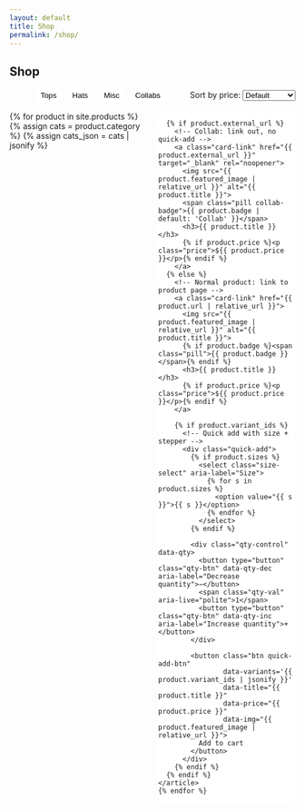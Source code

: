 ```yaml
---
layout: default
title: Shop
permalink: /shop/
---
```


<section class="container merch-index">
  <h1>Shop</h1>

  <!-- Filters + Sort -->
  <div class="shop-controls">
    <div class="filter">
      <button class="chip active" data-filter="all">All</button>
      <button class="chip" data-filter="tops">Tops</button>
      <button class="chip" data-filter="hats">Hats</button>
      <button class="chip" data-filter="misc">Misc</button>
      <button class="chip" data-filter="collab">Collabs</button>
    </div>
    <div class="sort">
      <label for="sortPrice">Sort by price:</label>
      <select id="sortPrice">
        <option value="default">Default</option>
        <option value="asc">Low to High</option>
        <option value="desc">High to Low</option>
      </select>
    </div>
  </div>

  <!-- Grid -->
  <div class="grid" id="products">
    {% for product in site.products %}
    {% assign cats = product.category %}
    {% assign cats_json = cats | jsonify %}
    <article class="product-card"
             data-cat="{% if cats %}{% if cats_json contains '[' %}{{ cats | join: ' ' }}{% else %}{{ cats }}{% endif %}{% endif %}"
             data-price="{{ product.price }}">

      {% if product.external_url %}
        <!-- Collab: link out, no quick-add -->
        <a class="card-link" href="{{ product.external_url }}" target="_blank" rel="noopener">
          <img src="{{ product.featured_image | relative_url }}" alt="{{ product.title }}">
          <span class="pill collab-badge">{{ product.badge | default: 'Collab' }}</span>
          <h3>{{ product.title }}</h3>
          {% if product.price %}<p class="price">${{ product.price }}</p>{% endif %}
        </a>
      {% else %}
        <!-- Normal product: link to product page -->
        <a class="card-link" href="{{ product.url | relative_url }}">
          <img src="{{ product.featured_image | relative_url }}" alt="{{ product.title }}">
          {% if product.badge %}<span class="pill">{{ product.badge }}</span>{% endif %}
          <h3>{{ product.title }}</h3>
          {% if product.price %}<p class="price">${{ product.price }}</p>{% endif %}
        </a>

        {% if product.variant_ids %}
          <!-- Quick add with size + stepper -->
          <div class="quick-add">
            {% if product.sizes %}
              <select class="size-select" aria-label="Size">
                {% for s in product.sizes %}
                  <option value="{{ s }}">{{ s }}</option>
                {% endfor %}
              </select>
            {% endif %}

            <div class="qty-control" data-qty>
              <button type="button" class="qty-btn" data-qty-dec aria-label="Decrease quantity">−</button>
              <span class="qty-val" aria-live="polite">1</span>
              <button type="button" class="qty-btn" data-qty-inc aria-label="Increase quantity">+</button>
            </div>

            <button class="btn quick-add-btn"
                    data-variants='{{ product.variant_ids | jsonify }}'
                    data-title="{{ product.title }}"
                    data-price="{{ product.price }}"
                    data-img="{{ product.featured_image | relative_url }}">
              Add to cart
            </button>
          </div>
        {% endif %}
      {% endif %}
    </article>
    {% endfor %}
  </div>
</section>

<style>
  .merch-index .grid{ display:grid; grid-template-columns:repeat(3,1fr); gap:1.25rem; }
  @media (max-width: 960px){ .merch-index .grid{ grid-template-columns:repeat(2,1fr); } }
  @media (max-width: 640px){ .merch-index .grid{ grid-template-columns:1fr; } }

  .shop-controls{ display:flex; justify-content:space-between; align-items:center; gap:.75rem; margin-bottom:1rem; flex-wrap:wrap; }
  .chip{ border:1px solid var(--border); padding:.3rem .75rem; border-radius:999px; background:#fff; cursor:pointer; }
  .chip.active{ background:var(--navy); color:#fff; }

  .product-card{ position:relative; background:#fff; border-radius:12px; box-shadow:var(--shadow); overflow:hidden; }
  .product-card img{ width:100%; height:260px; object-fit:cover; display:block; }
  .product-card h3, .product-card p{ margin:.5rem .75rem; }

  .pill{ position:absolute; top:.5rem; left:.5rem; background:var(--brand); color:#fff; padding:.2rem .6rem; border-radius:999px; font-size:.75rem; font-weight:600; }
  .collab-badge{ background:#ff6600; }

  .quick-add{ display:flex; gap:.5rem; align-items:center; padding:.5rem .75rem .75rem; }
  .size-select{ flex:1; min-width:110px; padding:.4rem; border:1px solid var(--border); border-radius:6px; }

  /* Qty stepper */
  .qty-control{ display:inline-flex; align-items:center; gap:.5rem; border:1px solid var(--border); border-radius:10px; padding:.25rem; }
  .qty-btn{ width:32px; height:32px; border:0; background:#f6f6f6; border-radius:8px; font-size:1.1rem; line-height:1; cursor:pointer; }
  .qty-val{ min-width:2ch; text-align:center; font-variant-numeric: tabular-nums; }

  .quick-add-btn{ flex-shrink:0; padding:.5rem .75rem; border:0; border-radius:8px; background:var(--navy); color:#fff; cursor:pointer; }
</style>

<script>
document.addEventListener('DOMContentLoaded', () => {
  // Filter
  const chips = document.querySelectorAll('.chip');
  const grid = document.getElementById('products');
  const filter = cat => {
    document.querySelectorAll('.product-card').forEach(c => {
      const cats = (c.dataset.cat || '').toLowerCase();
      c.style.display = (cat === 'all' || cats.includes(cat)) ? '' : 'none';
    });
  };
  chips.forEach(ch => ch.addEventListener('click', () => {
    chips.forEach(c => c.classList.remove('active'));
    ch.classList.add('active');
    filter(ch.dataset.filter);
  }));

  // Sort
  const sortSel = document.getElementById('sortPrice');
  sortSel.addEventListener('change', () => {
    const cards = [...document.querySelectorAll('.product-card')].filter(c => c.style.display !== 'none');
    if (sortSel.value !== 'default') {
      const dir = sortSel.value === 'asc' ? 1 : -1;
      cards.sort((a,b) => ((parseFloat(a.dataset.price)||0) - (parseFloat(b.dataset.price)||0)) * dir);
    }
    cards.forEach(c => grid.appendChild(c));
  });

  // Qty steppers in grid
  document.addEventListener('click', (e)=>{
    const dec = e.target.closest('[data-qty-dec]');
    const inc = e.target.closest('[data-qty-inc]');
    if(dec || inc){
      const wrap = (dec||inc).closest('[data-qty]');
      const valEl = wrap.querySelector('.qty-val');
      let n = parseInt(valEl.textContent || '1', 10) || 1;
      n += inc ? 1 : -1;
      n = Math.max(1, Math.min(99, n));
      valEl.textContent = n;
    }
  });

  // Quick add (reads size + qty)
  document.addEventListener('click', (e)=>{
    const btn = e.target.closest('.quick-add-btn');
    if(!btn) return;

    const card = btn.closest('.product-card');
    const variants = JSON.parse(btn.dataset.variants || '{}');

    const sel = card.querySelector('.size-select');
    const size = sel ? sel.value : Object.keys(variants)[0];
    const variantId = size && variants[size];

    const qty = Math.max(1, parseInt(card.querySelector('.qty-val')?.textContent || '1', 10));

    if(!variantId){ alert('Please select a size.'); return; }

    window.dispatchEvent(new CustomEvent('tm:add', { detail:{
      id:String(variantId), qty,
      title: btn.dataset.title, price: btn.dataset.price, img: btn.dataset.img
    }}));

    // open mini-cart for feedback
    document.getElementById('mini-cart')?.classList.add('open');
    document.getElementById('cart-overlay')?.classList.add('show');
  });
});
</script>
